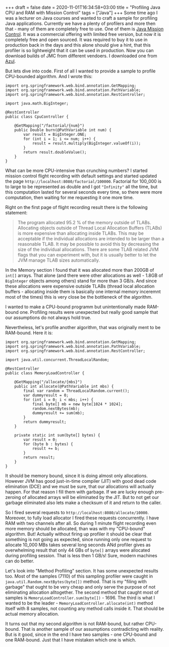 +++ 
draft = false
date = 2020-11-01T16:34:58+03:00
title = "Profiling Java CPU and RAM with Mission Control"
tags = ["Java"]
+++
Some time ago I was a lecturer on Java courses and wanted to craft a sample for profiling Java applications. Currently we have a plenty of profilers and more then that - many of them are completely free to use. One of them is [Java Mission Control](https://openjdk.java.net/projects/jmc/). It was a commercial offering with limited free version, but now it is completely free and open sourced. It was required to buy it to use in production back in the days and this alone should give a hint, that this profiler is so lightweight that it can be used in production. Now you can download builds of JMC from different vendoers. I downloaded one from [Azul](https://www.azul.com/products/zulu-mission-control/).

But lets dive into code. First of all I wanted to provide a sample to profile CPU-bounded algorithm. And I wrote this:
```
import org.springframework.web.bind.annotation.GetMapping;
import org.springframework.web.bind.annotation.PathVariable;
import org.springframework.web.bind.annotation.RestController;

import java.math.BigInteger;

@RestController
public class CpuController {

    @GetMapping("/factorial/{num}")
    public Double burn(@PathVariable int num) {
        var result = BigInteger.ONE;
        for (int i = 1; i <= num; i++) {
            result = result.multiply(BigInteger.valueOf(i));
        }
        return result.doubleValue();
    }
}
```
What can be more CPU-intensive than crunching numbers? I started mission control flight recording with default settings and started updated the page `http://localhost:8080/factorial/100000`. Factorial for 100_000 is to large to be represented as double and I got `"Infinity"` all the time, but this computation lasted for several seconds every time, so there were more computation, then waiting for me requesting it one more time.

Right on the first page of flight recording result there is the following statement:
>The program allocated 95.2 % of the memory outside of TLABs.
>Allocating objects outside of Thread Local Allocation Buffers (TLABs) is more expensive than allocating inside TLABs. This may be acceptable if the individual allocations are intended to be larger than a reasonable TLAB. It may be possible to avoid this by decreasing the size of the individual allocations. There are some TLAB related JVM flags that you can experiment with, but it is usually better to let the JVM manage TLAB sizes automatically.

In the Memory section I found that it was allocated more than 200GB of `int[]` arrays. That alone (and there were other allocations as well - 1.8GB of `BigInteger` objects among others) stand for more than 3 GB/s. And since these allocations were expensive outside TLABs (thread local allocation buffers - allocating inside them is basically one internal memory inceremnt most of the times) this is very close be the bottleneck of the algorithm. 

I wanted to make a CPU-bound programm but unintentionally made RAM-bound one. Profiling results were unexpected but really good sample that our assumptions do not always hold true.

Nevertheless, let's profile another algorithm, that was originally ment to be RAM-bound. Here it is:
```
import org.springframework.web.bind.annotation.GetMapping;
import org.springframework.web.bind.annotation.PathVariable;
import org.springframework.web.bind.annotation.RestController;

import java.util.concurrent.ThreadLocalRandom;

@RestController
public class MemoryLoadController {

    @GetMapping("/allocate/{mbs}")
    public int allocate(@PathVariable int mbs) {
        final var random = ThreadLocalRandom.current();
        var dummyresult = 0;
        for (int i = 0; i < mbs; i++) {
            final byte[] mb = new byte[1024 * 1024];
            random.nextBytes(mb);
            dummyresult += sum(mb);
        }
        return dummyresult;
    }

    private static int sum(byte[] bytes) {
        var result = 0;
        for (byte b : bytes) {
            result += b;
        }
        return result;
    }
}
```
It should be memory bound, since it is doing almost only allocations. However JVM has good just-in-time compiler (JIT) with good dead code elimination (DCE) and we must be sure, that our allocations will actually happen. For that reason I fill them with garbage. If we are lucky enough pre-zeroing of allocated arrays will be eliminated by the JIT. But to not get our garbage eliminated also lets make a checksum of it and return to the caller.

So I fired several requests to `http://localhost:8080/allocate/10000`. Moreover, to fully load allocator I fired these requests concurrently. I have RAM with two channels after all. So during 1 minute flight recording even more memory should be allocated, than was with my "CPU-bound" algorithm. But! Actually without firing up profiler it should be clear that something is not going as expected, since running only one request to allocate 10_000 MBs takes several long seconds ANd profiler gives as overwhelming result that only 44 GBs of `byte[]` arrays were allocated during profiling session. That is less then 1 GB/s! Sure, modern machines can do better. 

Let's look into "Method Profiling" section. It has some unexpected results too. Most of the samples (7110) of this sampling profiler were caught in `java.util.Random.nextBytes(byte[])` method. That is my "filing with garbage" that ought to be very cheap and only serve the purpose of not eliminating allocation alltogether. The second method that caught most of samples is `MemoryLoadController.sum(byte[])` - 1696. The third is what I wanted to be the leader - `MemoryLoadController.allocate(int)` method itself with 8 samples, not counting any method calls inside it. That should be actual memory allocation.

It turns out that my second algorithm is not RAM-bound, but rather CPU-bound. That is another sample of our assumptions contradicting with reality. But is it good, since in the end I have two samples - one CPU-bound and one RAM-bound. Just that I have mistaken which one is which.
